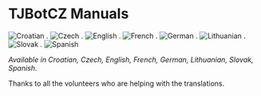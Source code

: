 # TJBotCZ Manuals

![Croatian](https://github.com/tjbotcz/manuals/raw/master/images/flag-of-Croatia.png) . ![Czech](https://github.com/tjbotcz/manuals/raw/master/images/flag-of-Czech-Republic.png) . ![English](https://github.com/tjbotcz/manuals/raw/master/images/flag-of-United-Kingdom.png) . ![French](https://github.com/tjbotcz/manuals/raw/master/images/flag-of-France.png) . ![German](https://github.com/tjbotcz/manuals/raw/master/images/flag-of-Germany.png) . ![Lithuanian](https://github.com/tjbotcz/manuals/raw/master/images/flag-of-Lithuania.png) . ![Slovak](https://github.com/tjbotcz/manuals/raw/master/images/flag-of-Slovakia.png) . ![Spanish](https://github.com/tjbotcz/manuals/raw/master/images/flag-of-Spain.png) 

_Available in Croatian, Czech, English, French, German, Lithuanian, Slovak, Spanish._ 

Thanks to all the volunteers who are helping with the translations.


